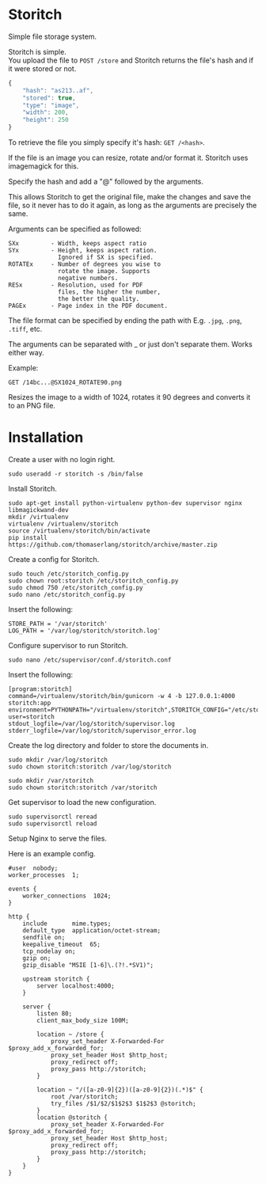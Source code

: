 Storitch
========

Simple file storage system.

Storitch is simple.  
You upload the file to `POST /store` and Storitch returns the file's hash 
and if it were stored or not.

```js
{
    "hash": "as213..af",
    "stored": true,
    "type": "image",
    "width": 200,
    "height": 250
}
```


To retrieve the file you simply specify it's hash: `GET /<hash>`.

If the file is an image you can resize, rotate and/or format it.
Storitch uses imagemagick for this.

Specify the hash and add a "@" followed by the arguments.

This allows Storitch to get the original file, make the changes and
save the file, so it never has to do it again, as long as the arguments 
are precisely the same.

Arguments can be specified as followed:

    SXx         - Width, keeps aspect ratio
    SYx         - Height, keeps aspect ration. 
                  Ignored if SX is specified.
    ROTATEx     - Number of degrees you wise to 
                  rotate the image. Supports 
                  negative numbers.
    RESx        - Resolution, used for PDF 
                  files, the higher the number,
                  the better the quality.
    PAGEx       - Page index in the PDF document.

The file format can be specified by ending the path with
E.g. `.jpg`, `.png`, `.tiff`, etc.

The arguments can be separated with _ or just don't separate them. 
Works either way. 

Example:

    GET /14bc...@SX1024_ROTATE90.png

Resizes the image to a width of 1024, rotates it 90 degrees and converts 
it to an PNG file.

# Installation

Create a user with no login right.

    sudo useradd -r storitch -s /bin/false

Install Storitch.

```
sudo apt-get install python-virtualenv python-dev supervisor nginx libmagickwand-dev
mkdir /virtualenv
virtualenv /virtualenv/storitch
source /virtualenv/storitch/bin/activate
pip install https://github.com/thomaserlang/storitch/archive/master.zip
```

Create a config for Storitch.

```
sudo touch /etc/storitch_config.py
sudo chown root:storitch /etc/storitch_config.py
sudo chmod 750 /etc/storitch_config.py
sudo nano /etc/storitch_config.py
```

Insert the following:

```
STORE_PATH = '/var/storitch'
LOG_PATH = '/var/log/storitch/storitch.log'
```

Configure supervisor to run Storitch.

    sudo nano /etc/supervisor/conf.d/storitch.conf

Insert the following:

```
[program:storitch]
command=/virtualenv/storitch/bin/gunicorn -w 4 -b 127.0.0.1:4000 storitch:app
environment=PYTHONPATH="/virtualenv/storitch",STORITCH_CONFIG="/etc/storitch_config.py"
user=storitch
stdout_logfile=/var/log/storitch/supervisor.log
stderr_logfile=/var/log/storitch/supervisor_error.log
```

Create the log directory and folder to store the documents in.
    
```
sudo mkdir /var/log/storitch
sudo chown storitch:storitch /var/log/storitch

sudo mkdir /var/storitch
sudo chown storitch:storitch /var/storitch
```

Get supervisor to load the new configuration.

    sudo supervisorctl reread
    sudo supervisorctl reload

Setup Nginx to serve the files.

Here is an example config.

```
#user  nobody;
worker_processes  1;

events {
    worker_connections  1024;
}

http {
    include       mime.types;
    default_type  application/octet-stream;
    sendfile on;
    keepalive_timeout  65;
    tcp_nodelay on;
    gzip on;
    gzip_disable "MSIE [1-6]\.(?!.*SV1)";

    upstream storitch {
        server localhost:4000;
    }

    server {
        listen 80;
        client_max_body_size 100M;

        location ~ /store {
            proxy_set_header X-Forwarded-For $proxy_add_x_forwarded_for;
            proxy_set_header Host $http_host;
            proxy_redirect off;
            proxy_pass http://storitch;
        }

        location ~ "/([a-z0-9]{2})([a-z0-9]{2})(.*)$" {
            root /var/storitch;
            try_files /$1/$2/$1$2$3 $1$2$3 @storitch;
        }
        location @storitch {
            proxy_set_header X-Forwarded-For $proxy_add_x_forwarded_for;
            proxy_set_header Host $http_host;
            proxy_redirect off;
            proxy_pass http://storitch;
        }
    }
}
```
